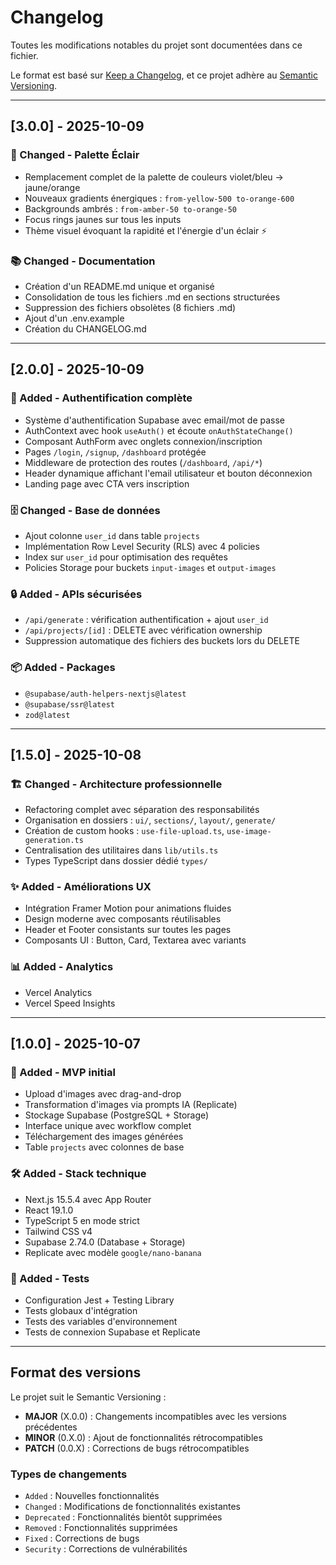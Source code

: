 # Changelog

Toutes les modifications notables du projet sont documentées dans ce fichier.

Le format est basé sur [Keep a Changelog](https://keepachangelog.com/fr/1.0.0/),
et ce projet adhère au [Semantic Versioning](https://semver.org/lang/fr/).

---

## [3.0.0] - 2025-10-09

### 🎨 Changed - Palette Éclair
- Remplacement complet de la palette de couleurs violet/bleu → jaune/orange
- Nouveaux gradients énergiques : `from-yellow-500 to-orange-600`
- Backgrounds ambrés : `from-amber-50 to-orange-50`
- Focus rings jaunes sur tous les inputs
- Thème visuel évoquant la rapidité et l'énergie d'un éclair ⚡

### 📚 Changed - Documentation
- Création d'un README.md unique et organisé
- Consolidation de tous les fichiers .md en sections structurées
- Suppression des fichiers obsolètes (8 fichiers .md)
- Ajout d'un .env.example
- Création du CHANGELOG.md

---

## [2.0.0] - 2025-10-09

### 🔐 Added - Authentification complète
- Système d'authentification Supabase avec email/mot de passe
- AuthContext avec hook `useAuth()` et écoute `onAuthStateChange()`
- Composant AuthForm avec onglets connexion/inscription
- Pages `/login`, `/signup`, `/dashboard` protégée
- Middleware de protection des routes (`/dashboard`, `/api/*`)
- Header dynamique affichant l'email utilisateur et bouton déconnexion
- Landing page avec CTA vers inscription

### 🗄 Changed - Base de données
- Ajout colonne `user_id` dans table `projects`
- Implémentation Row Level Security (RLS) avec 4 policies
- Index sur `user_id` pour optimisation des requêtes
- Policies Storage pour buckets `input-images` et `output-images`

### 🔒 Added - APIs sécurisées
- `/api/generate` : vérification authentification + ajout `user_id`
- `/api/projects/[id]` : DELETE avec vérification ownership
- Suppression automatique des fichiers des buckets lors du DELETE

### 📦 Added - Packages
- `@supabase/auth-helpers-nextjs@latest`
- `@supabase/ssr@latest`
- `zod@latest`

---

## [1.5.0] - 2025-10-08

### 🏗 Changed - Architecture professionnelle
- Refactoring complet avec séparation des responsabilités
- Organisation en dossiers : `ui/`, `sections/`, `layout/`, `generate/`
- Création de custom hooks : `use-file-upload.ts`, `use-image-generation.ts`
- Centralisation des utilitaires dans `lib/utils.ts`
- Types TypeScript dans dossier dédié `types/`

### ✨ Added - Améliorations UX
- Intégration Framer Motion pour animations fluides
- Design moderne avec composants réutilisables
- Header et Footer consistants sur toutes les pages
- Composants UI : Button, Card, Textarea avec variants

### 📊 Added - Analytics
- Vercel Analytics
- Vercel Speed Insights

---

## [1.0.0] - 2025-10-07

### 🎉 Added - MVP initial
- Upload d'images avec drag-and-drop
- Transformation d'images via prompts IA (Replicate)
- Stockage Supabase (PostgreSQL + Storage)
- Interface unique avec workflow complet
- Téléchargement des images générées
- Table `projects` avec colonnes de base

### 🛠 Added - Stack technique
- Next.js 15.5.4 avec App Router
- React 19.1.0
- TypeScript 5 en mode strict
- Tailwind CSS v4
- Supabase 2.74.0 (Database + Storage)
- Replicate avec modèle `google/nano-banana`

### 🧪 Added - Tests
- Configuration Jest + Testing Library
- Tests globaux d'intégration
- Tests des variables d'environnement
- Tests de connexion Supabase et Replicate

---

## Format des versions

Le projet suit le Semantic Versioning :
- **MAJOR** (X.0.0) : Changements incompatibles avec les versions précédentes
- **MINOR** (0.X.0) : Ajout de fonctionnalités rétrocompatibles
- **PATCH** (0.0.X) : Corrections de bugs rétrocompatibles

### Types de changements
- `Added` : Nouvelles fonctionnalités
- `Changed` : Modifications de fonctionnalités existantes
- `Deprecated` : Fonctionnalités bientôt supprimées
- `Removed` : Fonctionnalités supprimées
- `Fixed` : Corrections de bugs
- `Security` : Corrections de vulnérabilités
